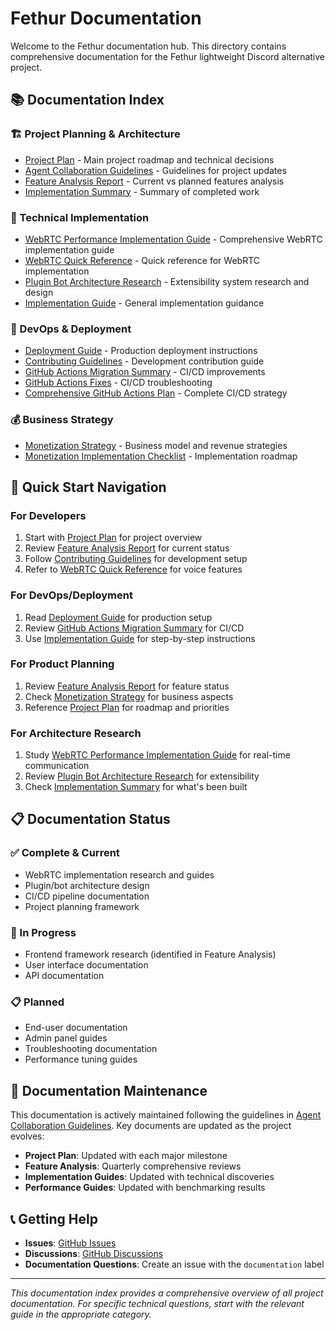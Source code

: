 # Fethur Documentation

Welcome to the Fethur documentation hub. This directory contains comprehensive documentation for the Fethur lightweight Discord alternative project.

## 📚 Documentation Index

### 🏗️ Project Planning & Architecture
- [Project Plan](../PROJECT_PLAN.md) - Main project roadmap and technical decisions
- [Agent Collaboration Guidelines](../AGENT_COLLABORATION.md) - Guidelines for project updates
- [Feature Analysis Report](../FEATURE_ANALYSIS_REPORT.md) - Current vs planned features analysis
- [Implementation Summary](../IMPLEMENTATION_SUMMARY.md) - Summary of completed work

### 🔧 Technical Implementation
- [WebRTC Performance Implementation Guide](WEBRTC_PERFORMANCE_IMPLEMENTATION_GUIDE.md) - Comprehensive WebRTC implementation guide
- [WebRTC Quick Reference](WEBRTC_QUICK_REFERENCE.md) - Quick reference for WebRTC implementation
- [Plugin Bot Architecture Research](../PLUGIN_BOT_ARCHITECTURE_RESEARCH.md) - Extensibility system research and design
- [Implementation Guide](../IMPLEMENTATION_GUIDE.md) - General implementation guidance

### 🚀 DevOps & Deployment
- [Deployment Guide](DEPLOYMENT.md) - Production deployment instructions
- [Contributing Guidelines](CONTRIBUTING.md) - Development contribution guide
- [GitHub Actions Migration Summary](../GITHUB_ACTIONS_MIGRATION_SUMMARY.md) - CI/CD improvements
- [GitHub Actions Fixes](../GITHUB_ACTIONS_FIXES.md) - CI/CD troubleshooting
- [Comprehensive GitHub Actions Plan](../COMPREHENSIVE_GITHUB_ACTIONS_PLAN.md) - Complete CI/CD strategy

### 💰 Business Strategy
- [Monetization Strategy](../MONETIZATION_STRATEGY.md) - Business model and revenue strategies
- [Monetization Implementation Checklist](../MONETIZATION_IMPLEMENTATION_CHECKLIST.md) - Implementation roadmap

## 🎯 Quick Start Navigation

### For Developers
1. Start with [Project Plan](../PROJECT_PLAN.md) for project overview
2. Review [Feature Analysis Report](../FEATURE_ANALYSIS_REPORT.md) for current status
3. Follow [Contributing Guidelines](CONTRIBUTING.md) for development setup
4. Refer to [WebRTC Quick Reference](WEBRTC_QUICK_REFERENCE.md) for voice features

### For DevOps/Deployment
1. Read [Deployment Guide](DEPLOYMENT.md) for production setup
2. Review [GitHub Actions Migration Summary](../GITHUB_ACTIONS_MIGRATION_SUMMARY.md) for CI/CD
3. Use [Implementation Guide](../IMPLEMENTATION_GUIDE.md) for step-by-step instructions

### For Product Planning
1. Review [Feature Analysis Report](../FEATURE_ANALYSIS_REPORT.md) for feature status
2. Check [Monetization Strategy](../MONETIZATION_STRATEGY.md) for business aspects
3. Reference [Project Plan](../PROJECT_PLAN.md) for roadmap and priorities

### For Architecture Research
1. Study [WebRTC Performance Implementation Guide](WEBRTC_PERFORMANCE_IMPLEMENTATION_GUIDE.md) for real-time communication
2. Review [Plugin Bot Architecture Research](../PLUGIN_BOT_ARCHITECTURE_RESEARCH.md) for extensibility
3. Check [Implementation Summary](../IMPLEMENTATION_SUMMARY.md) for what's been built

## 📋 Documentation Status

### ✅ Complete & Current
- WebRTC implementation research and guides
- Plugin/bot architecture design
- CI/CD pipeline documentation
- Project planning framework

### 🚧 In Progress
- Frontend framework research (identified in Feature Analysis)
- User interface documentation
- API documentation

### 📋 Planned
- End-user documentation
- Admin panel guides
- Troubleshooting documentation
- Performance tuning guides

## 🔄 Documentation Maintenance

This documentation is actively maintained following the guidelines in [Agent Collaboration Guidelines](../AGENT_COLLABORATION.md). Key documents are updated as the project evolves:

- **Project Plan**: Updated with each major milestone
- **Feature Analysis**: Quarterly comprehensive reviews
- **Implementation Guides**: Updated with technical discoveries
- **Performance Guides**: Updated with benchmarking results

## 📞 Getting Help

- **Issues**: [GitHub Issues](https://github.com/bennerrrr/fethur-chat/issues)
- **Discussions**: [GitHub Discussions](https://github.com/bennerrrr/fethur-chat/discussions)
- **Documentation Questions**: Create an issue with the `documentation` label

---

*This documentation index provides a comprehensive overview of all project documentation. For specific technical questions, start with the relevant guide in the appropriate category.*